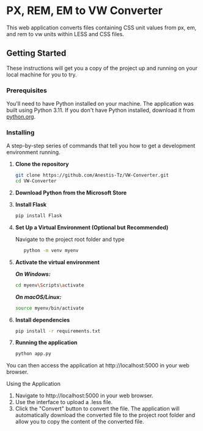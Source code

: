 # PX, REM, EM to VW Converter

This web application converts files containing CSS unit values from px, em, and rem to vw units within LESS and CSS files.

## Getting Started

These instructions will get you a copy of the project up and running on your local machine for you to try.

### Prerequisites

You'll need to have Python installed on your machine. The application was built using Python 3.11. If you don't have Python installed, download it from [python.org](https://www.python.org/downloads/).

### Installing

A step-by-step series of commands that tell you how to get a development environment running.

1. **Clone the repository**

   ```bash
   git clone https://github.com/Anestis-Tz/VW-Converter.git
   cd VW-Converter
   ```
2. **Download Python from the Microsoft Store**
   
3. **Install Flask**
   ```bash
   pip install Flask
   ```
4. **Set Up a Virtual Environment (Optional but Recommended)**
   
     Navigate to the project root folder and type
   ```bash
      python -m venv myenv
   ```
5. **Activate the virtual environment**

    ***On Windows:***
    ```bash
    cd myenv\Scripts\activate
    ```
     ***On macOS/Linux:***
     ```bash
    source myenv/bin/activate
    ```

6. **Install dependencies**
    ```bash
    pip install -r requirements.txt
    ```
7. **Running the application**
    ```bash
    python app.py
    ```
You can then access the application at http://localhost:5000 in your web browser.

Using the Application
1. Navigate to http://localhost:5000 in your web browser.
2. Use the interface to upload a .less file.
3. Click the "Convert" button to convert the file. The application will automatically download the converted file to the project root folder and allow you to copy the content of the converted file.

